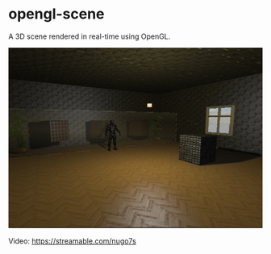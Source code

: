 # opengl-scene

A 3D scene rendered in real-time using OpenGL.  

![screenshot](https://github.com/polymono3/opengl-scene/blob/master/screenshot.png)  

Video: https://streamable.com/nugo7s
